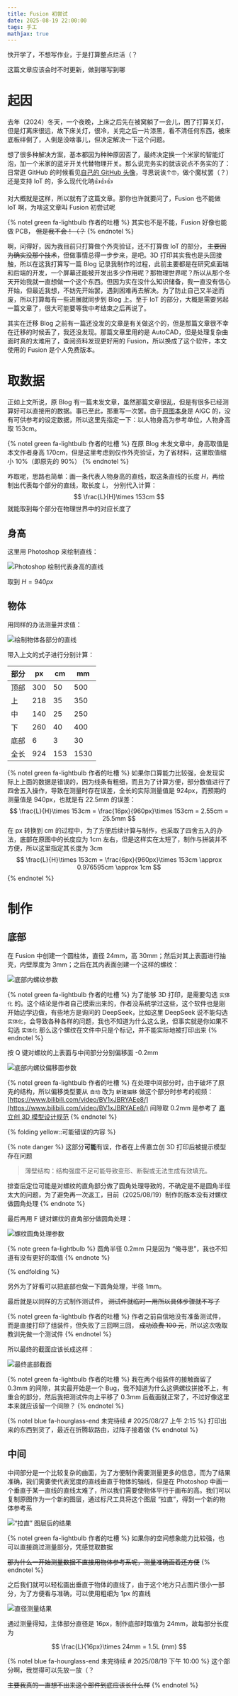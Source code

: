 ```yaml
---
title: Fusion 初尝试
date: 2025-08-19 22:00:00
tags: 手工
mathjax: true
---
```


快开学了，不想写作业，于是打算整点烂活（？

这篇文章应该会时不时更新，做到哪写到哪

# 起因
去年（2024）冬天，一个夜晚，上床之后先在被窝躺了一会儿，困了打算关灯，但是灯离床很远，故下床关灯，很冷，关完之后一片漆黑，看不清任何东西，被床底板绊倒了，人倒是没啥事儿，但决定解决一下这个问题。

想了很多种解决方案，基本都因为种种原因否了，最终决定换一个米家的智能灯泡，加一个米家的蓝牙开关代替物理开关。那么说完务实的就该说点不务实的了：日常逛 GitHub 的时候看见[自己的 GitHub 头像](https://www.pixiv.net/artworks/113343557)，寻思说诶↑🤓，做个魔杖罢（？）还是支持 IoT 的，多么现代化呐👍👍👍

对大概就是这样，所以就有了这篇文章。那你也许就要问了，Fusion 也不能做 IoT 啊，为啥这文章叫 Fusion 初尝试呢

{% notel green fa-lightbulb 作者的吐槽 %}
其实也不是不能，Fusion 好像也能做 PCB， ~~但是我不会！（？~~
{% endnotel %}


啊，问得好，因为我目前只打算做个外壳验证，还不打算做 IoT 的部分， ~~主要因为确实没那个技术~~，但做事情总得一步步来，是吧。3D 打印其实我也是头回接触，所以在这我打算写一篇 Blog 记录我制作的过程，此前主要都是在研究桌面端和后端的开发，一个屏幕还能被开发出多少作用呢？那物理世界呢？所以从那个冬天开始我就一直想做一个这个东西。但因为实在没什么知识储备，我一直没有信心开始，但最近我想，不妨先开始罢，遇到困难再去解决。为了防止自己又半途而废，所以打算每有一些进展就同步到 Blog 上。至于 IoT 的部分，大概是需要另起一篇文章了，很大可能要等我中考结束之后再说了。

其实在迁移 Blog 之前有一篇还没发的文章是有关做这个的，但是那篇文章很不幸在迁移的时候丢了，我还没发现。那篇文章里用的是 AutoCAD，但是处理复杂曲面时真的太难用了，查阅资料发现更好用的 Fusion，所以换成了这个软件，本文使用的 Fusion 是个人免费版本。

# 取数据
正如上文所说，原 Blog 有一篇未发文章，虽然那篇文章很乱，但是有很多已经测算好可以直接用的数据。事已至此，那重写一次罢。由于[原图本身](https://www.pixiv.net/artworks/113343557)是 AIGC 的，没有可供参考的设定数据，所以这里先指定一下：以人物身高为参考单位，人物身高取 153cm。

{% notel green fa-lightbulb 作者的吐槽 %}
在原 Blog 未发文章中，身高取值是本文作者身高 170cm，但是这里考虑到仅作外壳验证，为了省材料，这里取值缩小 10%（即原先的 90%）
{% endnotel %}

咋取呢，思路也简单：画一条代表人物身高的直线，取这条直线的长度 $H$，再绘制出代表每个部分的直线，取长度 $L$， 分别代入计算：
$$
\frac{L}{H}\times  153cm
$$
就能取到每个部分在物理世界中的对应长度了

## 身高
这里用 Photoshop 来绘制直线：

![Photoshop 绘制代表身高的直线](../img/initial-attempt-at-fusion/img.png)

取到 $H = 940px$

## 物体
用同样的办法测量并求值：

![绘制物体各部分的直线](../img/initial-attempt-at-fusion/img2.png)

带入上文的式子进行分别计算：

| 部分 | px  | cm  | mm   |
|----|-----|-----|------|
| 顶部 | 300 | 50  | 500  |
| 上  | 218 | 35  | 350  |
| 中  | 140 | 25  | 250  |
| 下  | 260 | 40  | 400  |
| 底部 | 6   | 3   | 30   |
| 全长 | 924 | 153 | 1530 |

{% notel green fa-lightbulb 作者的吐槽 %}
如果你口算能力比较强，会发现实际上上面的数据是错误的，因为线条有粗细，而且为了计算方便，部分数值进行了四舍五入操作，导致在测量时存在误差，全长的实际测量值是 924px，而预期的测量值是 940px，也就是有 22.5mm 的误差：
$$
\frac{L}{H}\times  153cm = \frac{16px}{960px}\times 153cm = 2.55cm = 25.5mm
$$
在 px 转换到 cm 的过程中，为了方便后续计算与制作，也采取了四舍五入的办法，底部在原图中的长度应为 1cm 左右，但是这样实在太短了，制作与拼装并不方便，所以这里指定其长度为 3cm
$$
\frac{L}{H}\times  153cm = \frac{6px}{960px}\times 153cm \approx 0.976595cm \approx 1cm
$$
{% endnotel %}

# 制作
## 底部
在 Fusion 中创建一个圆柱体，直径 24mm，高 30mm；然后对其上表面进行抽壳，内壁厚度为 3mm；之后在其内表面创建一个这样的螺纹：

![底部内螺纹参数](../img/initial-attempt-at-fusion/img3.png)

{% notel green fa-lightbulb 作者的吐槽 %}
为了能够 3D 打印，是需要勾选 `实体化` 的。这个结论是作者自己摸索出来的，作者没系统学过这些，这个软件也是刚开始边学边做，有些地方是询问的 DeepSeek，比如这里 DeepSeek 说不能勾选 `实体化`，会导致各种各样的问题，我也不知道为什么这么说，但事实就是你如果不勾选 `实体化` 那么这个螺纹在文件中只是个标记，并不能实际地被打印出来
{% endnotel %}

按 Q 键对螺纹的上表面与中间部分分别偏移面 -0.2mm

![底部内螺纹偏移面参数](../img/initial-attempt-at-fusion/img4.png)

{% notel green fa-lightbulb 作者的吐槽 %}
在处理中间部分时，由于破坏了原先的结构，所以偏移类型要从 `自动` 改为 `新建偏移`
做这个部分时参考的视频：[https://www.bilibili.com/video/BV1xJBRYAEe8/](https://www.bilibili.com/video/BV1xJBRYAEe8/)
间隙取 0.2mm 是参考了 [嘉立创 3D 模型设计规范](https://www.jlc-3dp.cn/technicalColumnsDetails/27832.html)
{% endnotel %}


{% folding yellow::可能错误的内容 %}

{% note danger %}
这部分**可能**有误，作者在上传嘉立创 3D 打印后被提示模型存在问题

> 薄壁结构：结构强度不足可能导致变形、断裂或无法生成有效填充。

排查后定位可能是对螺纹的直角部分做了圆角处理导致的，不确定是不是圆角半径太大的问题，为了避免再一次返工，目前（2025/08/19）制作的版本没有对螺纹做圆角处理
{% endnote %}

最后再用 F 键对螺纹的直角部分做圆角处理：

![螺纹圆角处理参数](../img/initial-attempt-at-fusion/img5.png)

{% note green fa-lightbulb %}
圆角半径 0.2mm 只是因为 “俺寻思”，我也不知道有没有更好的取值
{% endnote %}

{% endfolding %}

另外为了好看可以把底部也做一下圆角处理，半径 1mm。

最后就是以同样的方式制作测试件， ~~测试件就临时一用所以具体步骤就不写了~~

{% notel green fa-lightbulb 作者的吐槽 %}
作者之前自信地没有准备测试件，而是直接打印了组装件，但失败了三回啊三回， ~~成功浪费 100 元~~，所以这次吸取教训先做一个测试件
{% endnotel %}


所以最终的截面应该长成这样：

![最终底部截面](../img/initial-attempt-at-fusion/img6.png)

{% notel green fa-lightbulb 作者的吐槽 %}
我在两个组装件的接触面留了 0.3mm 的间隙，其实最开始是一个 Bug，我不知道为什么这俩螺纹拼接不上，有重合的部分，然后我把测试件向上平移了 0.3mm 后截面就正常了，不过好像这里本来就应该留一个间隙？
{% endnotel %}

{% notel blue fa-hourglass-end 未完待续 # 2025/08/27 上午 2:15 %}
打印出来的东西到货了，最近在折腾软路由，过阵子接着做
{% endnotel %}

## 中间
中间部分是一个比较复杂的曲面，为了方便制作需要测量更多的信息，而为了结果准确，我们需要使代表宽度的直线垂直于物体的轴线，但是在 Photoshop 中画一个垂直于某一直线的直线太难了，所以我们需要使物体平行于画布的高。我们可以复制原图作为一个新的图层，通过标尺工具将这个图层 “拉直”，得到一个新的物体参考系

![“拉直” 图层后的结果](../img/initial-attempt-at-fusion/img7.png)

{% notel green fa-lightbulb 作者的吐槽 %}
如果你的空间想象能力比较强，也可以直接跳过测量部分，凭感觉取数据

~~那为什么一开始测量数据不直接用物体参考系呢，测量准确画着还方便~~
{% endnotel %}

之后我们就可以轻松画出垂直于物体的直线了，由于这个地方只占图片很小一部分，为了方便看与准确，可以使用粗细为 1px 的直线

![直径测量结果](../img/initial-attempt-at-fusion/img8.png)

通过测量得知，主体部分直径是 16px，制作底部时取值为 24mm，故每部分长度为

$$
\frac{L}{16px}\times  24mm = 1.5L (mm)
$$

{% notel blue fa-hourglass-end 未完待续 # 2025/08/19 下午 10:00 %}
这个部分啊，我觉得可以先放一放（？

~~主要我真的一直想不出来这个部件到底应该长什么样~~
{% endnotel %}